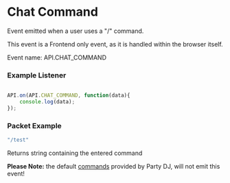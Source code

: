 # Chat Command

Event emitted when a user uses a "/" command.

This event is a Frontend only event, as it is handled within the browser itself.

Event name: API.CHAT_COMMAND

### Example Listener

```js

API.on(API.CHAT_COMMAND, function(data){
    console.log(data);
});
```

### Packet Example

```js
"/test"
```

Returns string containing the entered command

**Please Note:** the default [commands](/api/commands.md) provided by Party DJ, will not emit this event!